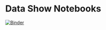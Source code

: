 # Data Show Notebooks

[![Binder](https://mybinder.org/badge_logo.svg)](https://mybinder.org/v2/gh/data-show/notebooks.git/master)

